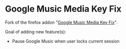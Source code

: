 Google Music Media Key Fix
======================

Fork of the firefox addon "[Google Music Media Key Fix](https://addons.mozilla.org/en-US/firefox/addon/google-music-media-key-fix/?src=api)".

Goal of adding new feature(s):
* Pause Google Music when user locks current session
